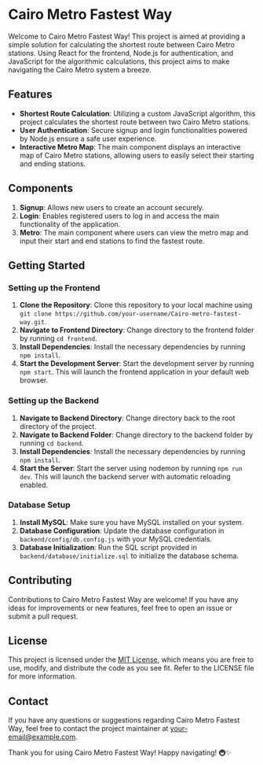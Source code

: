 # Cairo Metro Fastest Way

Welcome to Cairo Metro Fastest Way! This project is aimed at providing a simple solution for calculating the shortest route between Cairo Metro stations. Using React for the frontend, Node.js for authentication, and JavaScript for the algorithmic calculations, this project aims to make navigating the Cairo Metro system a breeze.

## Features

- **Shortest Route Calculation**: Utilizing a custom JavaScript algorithm, this project calculates the shortest route between two Cairo Metro stations.
- **User Authentication**: Secure signup and login functionalities powered by Node.js ensure a safe user experience.
- **Interactive Metro Map**: The main component displays an interactive map of Cairo Metro stations, allowing users to easily select their starting and ending stations.

## Components

1. **Signup**: Allows new users to create an account securely.
2. **Login**: Enables registered users to log in and access the main functionality of the application.
3. **Metro**: The main component where users can view the metro map and input their start and end stations to find the fastest route.

## Getting Started

### Setting up the Frontend

1. **Clone the Repository**: Clone this repository to your local machine using `git clone https://github.com/your-username/Cairo-metro-fastest-way.git`.
2. **Navigate to Frontend Directory**: Change directory to the frontend folder by running `cd frontend`.
3. **Install Dependencies**: Install the necessary dependencies by running `npm install`.
4. **Start the Development Server**: Start the development server by running `npm start`. This will launch the frontend application in your default web browser.

### Setting up the Backend

1. **Navigate to Backend Directory**: Change directory back to the root directory of the project.
2. **Navigate to Backend Folder**: Change directory to the backend folder by running `cd backend`.
3. **Install Dependencies**: Install the necessary dependencies by running `npm install`.
4. **Start the Server**: Start the server using nodemon by running `npm run dev`. This will launch the backend server with automatic reloading enabled.

### Database Setup

1. **Install MySQL**: Make sure you have MySQL installed on your system.
2. **Database Configuration**: Update the database configuration in `backend/config/db.config.js` with your MySQL credentials.
3. **Database Initialization**: Run the SQL script provided in `backend/database/initialize.sql` to initialize the database schema.

## Contributing

Contributions to Cairo Metro Fastest Way are welcome! If you have any ideas for improvements or new features, feel free to open an issue or submit a pull request.

## License

This project is licensed under the [MIT License](LICENSE), which means you are free to use, modify, and distribute the code as you see fit. Refer to the LICENSE file for more information.

## Contact

If you have any questions or suggestions regarding Cairo Metro Fastest Way, feel free to contact the project maintainer at [your-email@example.com](mailto:your-email@example.com).

Thank you for using Cairo Metro Fastest Way! Happy navigating! 🚇✨
